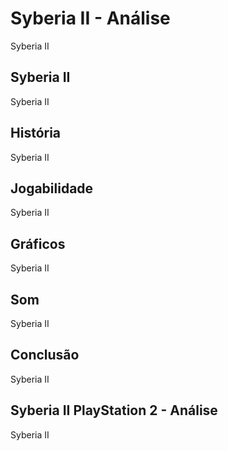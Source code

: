 ---
---

# Syberia II - Análise

Syberia II

## Syberia II

Syberia II

## História

Syberia II

## Jogabilidade

Syberia II

## Gráficos

Syberia II

## Som

Syberia II

## Conclusão

Syberia II

## Syberia II PlayStation 2 - Análise

Syberia II
